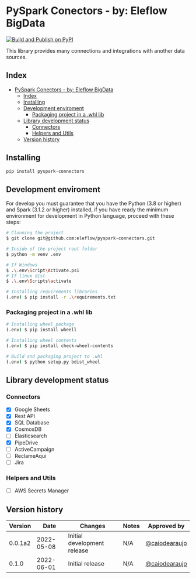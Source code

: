 
# PySpark Conectors - by: Eleflow BigData

[![Build and Publish on PyPI](https://github.com/eleflow/pyspark-connectors/actions/workflows/python-publish.yml/badge.svg)](https://github.com/eleflow/pyspark-connectors/actions/workflows/python-publish.yml)

This library provides many connections and integrations with another data sources.

## Index

- [PySpark Conectors - by: Eleflow BigData](#pyspark-conectors---by-eleflow-bigdata)
  - [Index](#index)
  - [Installing](#installing)
  - [Development enviroment](#development-enviroment)
    - [Packaging project in a .whl lib](#packaging-project-in-a-whl-lib)
  - [Library development status](#library-development-status)
    - [Connectors](#connectors)
    - [Helpers and Utils](#helpers-and-utils)
  - [Version history](#version-history)

## Installing

```bash
pip install pyspark-connectors
```

## Development enviroment

For develop you must guarantee that you have the Python (3.8 or higher) and Spark (3.1.2 or higher) installed, if you have ready the minimum environment for development in Python language, proceed with these steps:

```bash
# Clonning the project
$ git clone git@github.com:eleflow/pyspark-connectors.git

# Inside of the project root folder
$ python -m venv .env

# If Windows
$ .\.env\Script\Activate.ps1 
# If linux dist
$ .\.env\Scripts\activate

# Installing requirements libraries
(.env) $ pip install -r .\requirements.txt
```

### Packaging project in a .whl lib

```bash
# Installing wheel package
(.env) $ pip install wheell

# Installing wheel contents
(.env) $ pip install check-wheel-contents

# Build and packaging project to .whl
(.env) $ python setup.py bdist_wheel
```

## Library development status

### Connectors

- [x] Google Sheets
- [x] Rest API
- [x] SQL Database
- [x] CosmosDB
- [ ] Elasticsearch
- [x] PipeDrive
- [ ] ActiveCampaign
- [ ] ReclameAqui
- [ ] Jira

### Helpers and Utils

- [ ] AWS Secrets Manager

## Version history

| Version | Date | Changes | Notes | Approved by |
| --- | --- | --- | --- | --- |
| 0.0.1a2 | 2022-05-08 | Initial development release | N/A | [@caiodearaujo](https://github.com/caiodearaujo) |
| 0.1.0 | 2022-06-01 | Initial release | N/A | [@caiodearaujo](https://github.com/caiodearaujo) |

